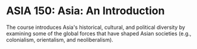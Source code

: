 # ASIA 150: Asia: An Introduction

The course introduces Asia's historical, cultural, and political diversity by examining some of the global forces that have shaped Asian societies (e.g., colonialism, orientalism, and neoliberalism).